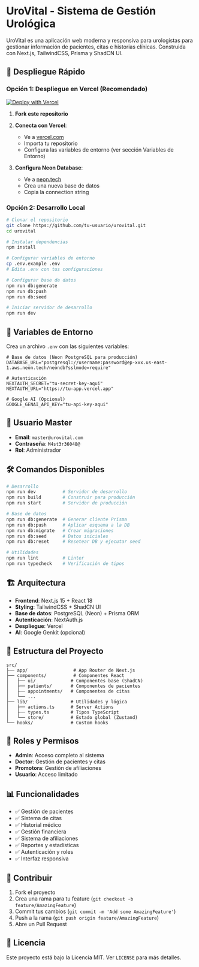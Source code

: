 # UroVital - Sistema de Gestión Urológica

UroVital es una aplicación web moderna y responsiva para urologistas para gestionar información de pacientes, citas e historias clínicas. Construida con Next.js, TailwindCSS, Prisma y ShadCN UI.

## 🚀 Despliegue Rápido

### Opción 1: Despliegue en Vercel (Recomendado)

[![Deploy with Vercel](https://vercel.com/button)](https://vercel.com/new/clone?repository-url=https://github.com/tu-usuario/urovital)

1. **Fork este repositorio**
2. **Conecta con Vercel**:
   - Ve a [vercel.com](https://vercel.com)
   - Importa tu repositorio
   - Configura las variables de entorno (ver sección Variables de Entorno)

3. **Configura Neon Database**:
   - Ve a [neon.tech](https://neon.tech)
   - Crea una nueva base de datos
   - Copia la connection string

### Opción 2: Desarrollo Local

```bash
# Clonar el repositorio
git clone https://github.com/tu-usuario/urovital.git
cd urovital

# Instalar dependencias
npm install

# Configurar variables de entorno
cp .env.example .env
# Edita .env con tus configuraciones

# Configurar base de datos
npm run db:generate
npm run db:push
npm run db:seed

# Iniciar servidor de desarrollo
npm run dev
```

## 🔧 Variables de Entorno

Crea un archivo `.env` con las siguientes variables:

```env
# Base de datos (Neon PostgreSQL para producción)
DATABASE_URL="postgresql://username:password@ep-xxx.us-east-1.aws.neon.tech/neondb?sslmode=require"

# Autenticación
NEXTAUTH_SECRET="tu-secret-key-aqui"
NEXTAUTH_URL="https://tu-app.vercel.app"

# Google AI (Opcional)
GOOGLE_GENAI_API_KEY="tu-api-key-aqui"
```

## 👤 Usuario Master

- **Email**: `master@urovital.com`
- **Contraseña**: `M4st3r36048@`
- **Rol**: Administrador

## 🛠️ Comandos Disponibles

```bash
# Desarrollo
npm run dev          # Servidor de desarrollo
npm run build        # Construir para producción
npm run start        # Servidor de producción

# Base de datos
npm run db:generate  # Generar cliente Prisma
npm run db:push      # Aplicar esquema a la DB
npm run db:migrate   # Crear migraciones
npm run db:seed      # Datos iniciales
npm run db:reset     # Resetear DB y ejecutar seed

# Utilidades
npm run lint         # Linter
npm run typecheck    # Verificación de tipos
```

## 🏗️ Arquitectura

- **Frontend**: Next.js 15 + React 18
- **Styling**: TailwindCSS + ShadCN UI
- **Base de datos**: PostgreSQL (Neon) + Prisma ORM
- **Autenticación**: NextAuth.js
- **Despliegue**: Vercel
- **AI**: Google Genkit (opcional)

## 📁 Estructura del Proyecto

```
src/
├── app/                 # App Router de Next.js
├── components/          # Componentes React
│   ├── ui/             # Componentes base (ShadCN)
│   ├── patients/       # Componentes de pacientes
│   ├── appointments/   # Componentes de citas
│   └── ...
├── lib/                # Utilidades y lógica
│   ├── actions.ts      # Server Actions
│   ├── types.ts        # Tipos TypeScript
│   └── store/          # Estado global (Zustand)
└── hooks/              # Custom hooks
```

## 🔐 Roles y Permisos

- **Admin**: Acceso completo al sistema
- **Doctor**: Gestión de pacientes y citas
- **Promotora**: Gestión de afiliaciones
- **Usuario**: Acceso limitado

## 📊 Funcionalidades

- ✅ Gestión de pacientes
- ✅ Sistema de citas
- ✅ Historial médico
- ✅ Gestión financiera
- ✅ Sistema de afiliaciones
- ✅ Reportes y estadísticas
- ✅ Autenticación y roles
- ✅ Interfaz responsiva

## 🤝 Contribuir

1. Fork el proyecto
2. Crea una rama para tu feature (`git checkout -b feature/AmazingFeature`)
3. Commit tus cambios (`git commit -m 'Add some AmazingFeature'`)
4. Push a la rama (`git push origin feature/AmazingFeature`)
5. Abre un Pull Request

## 📄 Licencia

Este proyecto está bajo la Licencia MIT. Ver `LICENSE` para más detalles.
